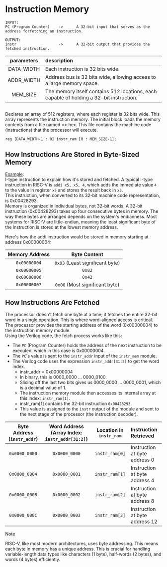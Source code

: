 # Instruction Memory

    INPUT:
    PC (Program Counter)    ->		A 32-bit input that serves as the address forfetching an instruction.
    
    OUTPUT:
    instr                   ->		A 32-bit output that provides the fetched instruction.

| parameters | description|
| :---: | :--- |
| DATA_WIDTH | Each instruction is 32 bits wide. |
| ADDR_WIDTH | Address bus is 32 bits wide, allowing access to a large memory space. |
| MEM_SIZE | The memory itself contains 512 locations, each capable of holding a 32-bit instruction. |

##
Declares an array of 512 registers, where each register is 32 bits wide. This array represents the instruction memory. The initial block loads the memory contents from a file named <>.hex. This file contains the machine code (instructions) that the processor will execute.<br/>
 ```
reg [DATA_WIDTH-1 : 0] instr_ram [0 : MEM_SIZE-1];
```
 
## How Instructions Are Stored in Byte-Sized Memory
<ins>Example</ins>: <br/>
I-type instruction to explain how it's stored and fetched. A typical I-type instruction in RISC-V is `addi x5, x5, 4`, which adds the immediate value `4` to the value in register `x5` and stores the result back in `x5`. <br/>
This instruction, when converted to its 32-bit machine code representation, is 0x00428293.<br/>
Memory is organized in individual bytes, not 32-bit words. A 32-bit instruction (0x00428293) takes up four consecutive bytes in memory. The way these bytes are arranged depends on the system's endianness. Most systems for RISC-V are little-endian, meaning the least significant byte of the instruction is stored at the lowest memory address.<br/>

Here's how the addi instruction would be stored in memory starting at address 0x00000004:<br/>

| Memory Address | Byte Content |
| :---: | :---: |
| `0x00000004` | `0x93` (Least significant byte) |
| `0x00000005` | `0x82` |
| `0x00000006` | `0x42` |
| `0x00000007` | `0x00` (Most significant byte) |

## How Instructions Are Fetched

The processor doesn't fetch one byte at a time; it fetches the entire 32-bit word in a single operation. This is where word-aligned access is critical. The processor provides the starting address of the word (0x00000004) to the instruction memory module. <br/>
Using the Verilog code, the fetch process works like this:
- The `PC` (Program Counter) holds the address of the next instruction to be executed, which in this case is 0x00000004.
- The `PC`'s value is sent to the `instr_addr` input of the `instr_mem` module.
- The Verilog code uses the expression `instr_addr[31:2]` to get the word index.
  - instr_addr = 0x00000004
  - In binary, this is 0000_0000 ... 0000_0100.
  - Slicing off the last two bits gives us 0000_0000 ... 0000_0001, which is a decimal value of 1.
  - The instruction memory module then accesses its internal array at this index: `instr_ram[1]`.
  - instr_ram[1] contains the 32-bit instruction `0x00428293`.
  - This value is assigned to the `instr` output of the module and sent to the next stage of the processor (the instruction decoder). <br/>

| Byte Address (`instr_addr`)	| Word Address (Array Index: `instr_addr[31:2]`) | Location in `instr_ram` | Instruction Retrieved |
| :---: | :---: | :---: | :--- |
| `0x0000_0000` |	`0x0000_0000` | `instr_ram[0]` | Instruction at byte address 0 |
| `0x0000_0004` |	`0x0000_0001` |	`instr_ram[1]` | Instruction at byte address 4 |
| `0x0000_0008`	| `0x0000_0002`	| `instr_ram[2]` |	Instruction at byte address 8 |
| `0x0000_000C`	| `0x0000_0003`	| `instr_ram[3]` |	Instruction at byte address 12 |

> [!NOTE]
> RISC-V, like most modern architectures, uses byte addressing. This means each byte in memory has a unique address. This is crucial for handling variable-length data types like characters (1 byte), half-words (2 bytes), and words (4 bytes) efficiently.
